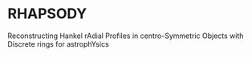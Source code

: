 # RHAPSODY
Reconstructing Hankel rAdial Profiles in centro-Symmetric Objects with Discrete rings for astrophYsics
